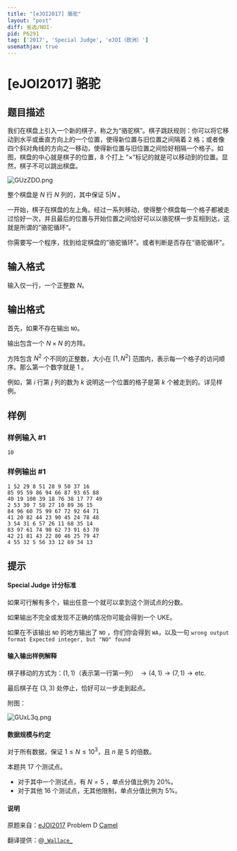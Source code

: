```yaml
---
title: "[eJOI2017] 骆驼"
layout: "post"
diff: 省选/NOI-
pid: P6291
tag: ['2017', 'Special Judge', 'eJOI（欧洲）']
usemathjax: true
---
```


# [eJOI2017] 骆驼
## 题目描述

我们在棋盘上引入一个新的棋子，称之为“骆驼棋”。棋子跳跃规则：你可以将它移动到水平或垂直方向上的一个位置，使得新位置与旧位置之间隔着 $2$ 格；或者像四个斜对角线的方向之一移动，使得新位置与旧位置之间恰好相隔一个格子。如图，棋盘的中心就是棋子的位置，$8$ 个打上 ”$\times$“标记的就是可以移动到的位置。显然，棋子不可以跳出棋盘。

![GUzZDO.png](https://s1.ax1x.com/2020/04/03/GUzZDO.png)

整个棋盘是 $N$ 行 $N$  列的，其中保证 $5 | N$ 。

一开始，棋子在棋盘的左上角。经过一系列移动，使得整个棋盘每一个格子都被走过恰好一次，并且最后的位置与开始位置之间恰好可以以骆驼棋一步互相到达，这就是所谓的”骆驼循环“。

你需要写一个程序，找到给定棋盘的”骆驼循环”。或者判断是否存在“骆驼循环”。
## 输入格式

输入仅一行，一个正整数 $N$。
## 输出格式

首先，如果不存在输出 ```NO```。

输出包含一个 $N \times N$ 的方阵。

方阵包含 $N^2$ 个不同的正整数，大小在 $[1,N^2]$ 范围内，表示每一个格子的访问顺序。那么第一个数字就是 $1$ 。

例如，第 $i$ 行第 $j$ 列的数为 $k$ 说明这一个位置的格子是第 $k$ 个被走到的。详见样例。
## 样例

### 样例输入 #1
```
10
```
### 样例输出 #1
```
1 52 29 8 51 28 9 50 37 16
85 95 59 86 94 66 87 93 65 88
40 19 100 39 18 76 38 17 77 49
2 53 30 7 58 27 10 89 36 15
84 96 60 75 99 67 72 92 64 71
41 20 82 44 23 90 45 24 78 48
3 54 31 6 57 26 11 68 35 14
83 97 61 74 98 62 73 91 63 70
42 21 81 43 22 80 46 25 79 47
4 55 32 5 56 33 12 69 34 13
```
## 提示

#### Special Judge 计分标准

如果可行解有多个，输出任意一个就可以拿到这个测试点的分数。

如果输出不完全或发现不正确的情况你可能会得到一个 UKE。

如果在不该输出 ```NO``` 的地方输出了 ```NO``` ，你们你会得到 ```WA```，以及一句 ```wrong output format Expected integer, but "NO" found```

#### 输入输出样例解释

棋子移动的方式为：$(1,1)$（表示第一行第一列） $\rightarrow (4,1) \rightarrow (7,1) \rightarrow \text{etc.}$

最后棋子在 $(3,3)$ 处停止，恰好可以一步走到起点。

附图：

![GUxL3q.png](https://s1.ax1x.com/2020/04/03/GUxL3q.png)

#### 数据规模与约定

对于所有数据，保证 $1\le N\le 10^3$，且 $n$ 是 $5$ 的倍数。

本题共 $17$ 个测试点。

- 对于其中一个测试点，有 $N=5$ ，单点分值比例为 $20 \%$。
- 对于其他 $16$ 个测试点，无其他限制，单点分值比例为 $5\%$。

#### 说明

原题来自：[eJOI2017](www.ejoi.org) Problem D [Camel](http://ejoi.org/wp-content/themes/ejoi/assets/pdfs/tasks_day_2/EN/camel_statement-en.pdf)

翻译提供：@[```_Wallace_```](https://www.luogu.com.cn/user/61430)

